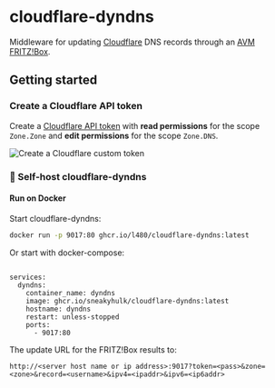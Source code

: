 # cloudflare-dyndns

Middleware for updating [Cloudflare](https://www.cloudflare.com/) DNS records through an [AVM FRITZ!Box](https://en.avm.de/products/fritzbox/).

## Getting started

### Create a Cloudflare API token

Create a [Cloudflare API token](https://dash.cloudflare.com/profile/api-tokens) with **read permissions** for the scope `Zone.Zone` and **edit permissions** for the scope `Zone.DNS`.

![Create a Cloudflare custom token](./images/create-cloudflare-token.png "Create a Cloudflare custom token")

### :rocket: Self-host cloudflare-dyndns

#### Run on Docker

Start cloudflare-dyndns:

```bash
docker run -p 9017:80 ghcr.io/l480/cloudflare-dyndns:latest
```

Or start with docker-compose:

```

services:
  dyndns:
    container_name: dyndns
    image: ghcr.io/sneakyhulk/cloudflare-dyndns:latest
    hostname: dyndns
    restart: unless-stopped
    ports:
      - 9017:80
```

The update URL for the FRITZ!Box results to:

```
http://<server host name or ip address>:9017?token=<pass>&zone=<zone>&record=<username>&ipv4=<ipaddr>&ipv6=<ip6addr>
```
